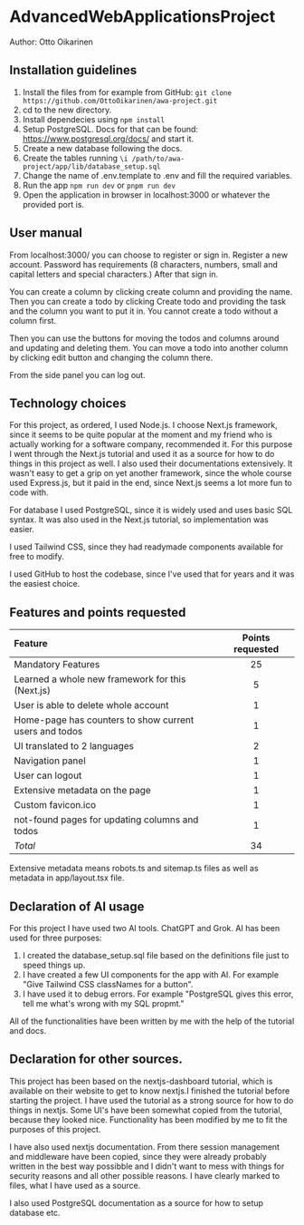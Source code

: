 # AdvancedWebApplicationsProject
Author: Otto Oikarinen

## Installation guidelines

1. Install the files from for example from GitHub: `git clone https://github.com/OttoOikarinen/awa-project.git`
2. cd to the new directory.
3. Install dependecies using `npm install`
4. Setup PostgreSQL. Docs for that can be found: https://www.postgresql.org/docs/ and start it. 
5. Create a new database following the docs. 
6. Create the tables running `\i /path/to/awa-project/app/lib/database_setup.sql`
7. Change the name of .env.template to .env and fill the required variables.
8. Run the app `npm run dev` or `pnpm run dev`
9. Open the application in browser in localhost:3000 or whatever the provided port is. 

## User manual

From localhost:3000/ you can choose to register or sign in. Register a new account. Password has requirements (8 characters, numbers, small and capital letters and special characters.) After that sign in.

You can create a column by clicking create column and providing the name. Then you can create a todo by clicking Create todo and providing the task and the column you want to put it in. You cannot create a todo without a column first.

Then you can use the buttons for moving the todos and columns around and updating and deleting them. You can move a todo into another column by clicking edit button and changing the column there.

From the side panel you can log out.

## Technology choices

For this project, as ordered, I used Node.js. I choose Next.js framework, since it seems to be quite popular at the moment and my friend who is actually working for a software company, recommended it. For this purpose I went through the Next.js tutorial and used it as a source for how to do things in this project as well. I also used their documentations extensively. It wasn't easy to get a grip on yet another framework, since the whole course used Express.js, but it paid in the end, since Next.js seems a lot more fun to code with. 

For database I used PostgreSQL, since it is widely used and uses basic SQL syntax. It was also used in the Next.js tutorial, so implementation was easier.

I used Tailwind CSS, since they had readymade components available for free to modify.

I used GitHub to host the codebase, since I've used that for years and it was the easiest choice.

## Features and points requested

| Feature | Points requested |
|:--------|:----------------:|
| Mandatory Features | 25 |
| Learned a whole new framework for this (Next.js) | 5 |
| User is able to delete whole account | 1 |
| Home-page has counters to show current users and todos | 1 |
| UI translated to 2 languages | 2 |
| Navigation panel | 1 |
| User can logout | 1 |
| Extensive metadata on the page | 1 |
| Custom favicon.ico | 1 |
| not-found pages for updating columns and todos | 1 |
| *Total* | 34 |

Extensive metadata means robots.ts and sitemap.ts files as well as metadata in app/layout.tsx file. 


## Declaration of AI usage
For this project I have used two AI tools. ChatGPT and Grok. 
AI has been used for three purposes:
1. I created the database_setup.sql file based on the definitions file just to speed things up.
2. I have created a few UI components for the app with AI. For example "Give Tailwind CSS classNames for a button".
3. I have used it to debug errors. For example "PostgreSQL gives this error, tell me what's wrong with my SQL propmt."

All of the functionalities have been written by me with the help of the tutorial and docs.

## Declaration for other sources.

This project has been based on the nextjs-dashboard tutorial, which is available on their website to get to know nextjs.I finished the tutorial before starting the project. I have used the tutorial as a strong source for how to do things in nextjs. Some UI's have been somewhat copied from the tutorial, because they looked nice. Functionality has been modified by me to fit the purposes of this project.

I have also used nextjs documentation. From there session management and middleware have been copied, since they were already probably written in the best way possibble and I didn't want to mess with things for security reasons and all other possible reasons. I have clearly marked to files, what I have used as a source. 

I also used PostgreSQL documentation as a source for how to setup database etc.